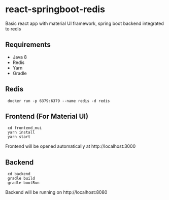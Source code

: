 # react-springboot-redis
Basic react app with material UI framework, spring boot backend integrated to redis 

## Requirements
 * Java 8
 * Redis
 * Yarn
 * Gradle

 ## Redis
 ```
  docker run -p 6379:6379 --name redis -d redis 
 ```

 ## Frontend (For Material UI)
```
 cd frontend_mui
 yarn install
 yarn start
```
Frontend will be opened automatically at http://localhost:3000
## Backend
```
 cd backend
 gradle build
 gradle bootRun
```
Backend will be running on http://localhost:8080 


